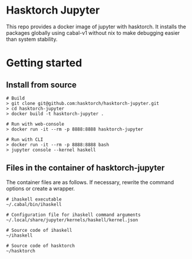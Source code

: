 # Hasktorch Jupyter

This repo provides a docker image of jupyter with hasktorch.
It installs the packages globally using cabal-v1 without nix to make debugging easier than system stability.

# Getting started

## Install from source

```
# Build
> git clone git@github.com:hasktorch/hasktorch-jupyter.git
> cd hasktorch-jupyter
> docker build -t hasktorch-jupyter .

# Run with web-console
> docker run -it --rm -p 8888:8888 hasktorch-jupyter

# Run with CLI
> docker run -it --rm -p 8888:8888 bash
> jupyter console --kernel haskell
```

## Files in the container of hasktorch-jupyter

The container files are as follows. If necessary, rewrite the command options or create a wrapper.

```
# ihaskell executable
~/.cabal/bin/ihaskell

# Configuration file for ihaskell command arguments
~/.local/share/jupyter/kernels/haskell/kernel.json

# Source code of ihaskell
~/ihaskell

# Source code of hasktorch
~/hasktorch
```
